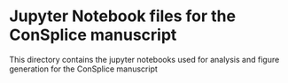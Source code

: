 # Jupyter Notebook files for the ConSplice manuscript

This directory contains the jupyter notebooks used for analysis and figure generation for the ConSplice manuscript
